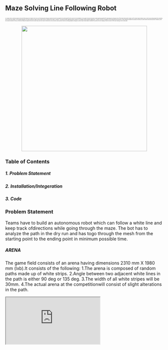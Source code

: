 <h2>Maze Solving Line Following Robot</h2>
<p style="font-size:2pt">An Arduino micro controller based robot which first analyzes the maze in the dry run by following lines through IR sensors and then calculates the shortest path from the source to the destination.In this paper we have discussed a unique general algorithm for exploring and solving any kind of line maze with another simple one for simple mazes without loops or with loops having highest two branches none of which are inward. For the general algorithm, we need a method to map the whole maze, which is required if the maze is complex. The proposed maze mapping system is based on coordinate system and after mapping the 
. In order to find the coordinates of the turning points and junctions, linear distances between the points are needed, for which wheel encoder was used. However, due to non-linear movement of robot, the directly measured distance from the encoder has some error and to remove this error an idea is built up which ended by deriving equations that give us almost exact linear distance between two points from the reading of wheel encoder of the robot moving in a non-linear path</p>
<p align="center">
  <img src="http://www.sahilkhosla.co.in/images/blog/timeline/3.jpg"  width="400"/>
</p>
<h3>Table of Contents</h3>
<h5>1. Problem Statement</h5>
<h5>2. Installation/Integeration</h5>
<h5>3. Code</h5>
<h3>Problem Statement</h3>
Teams have to build an autonomous robot which can follow a white line and keep track ofdirections while going through the maze. The bot has to analyze the path in the dry run and has togo through the mesh from the starting point to the ending point in minimum possible time.
<h5>ARENA</h5>
<p>The game field consists of an arena having dimensions 2310 mm X 1980 mm (lxb).It consists of the following:
1.The arena is composed of random paths made up of white strips.
2.Angle between two adjacent white lines in the path is either 90 deg or 135 deg.
3.The width of all white stripes will be 30mm.
4.The actual arena at the competitionwill consist of slight alterations in the path.
</p>
<div><iframe src="https://www.youtube.com/embed/4x-aHGCD8Pc" ></iframe></div>
